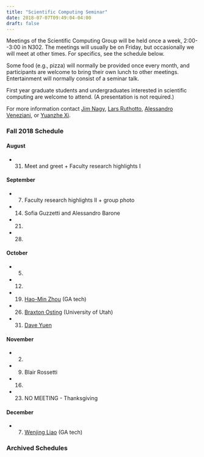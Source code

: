 ```yaml
---
title: "Scientific Computing Seminar"
date: 2018-07-07T09:49:04-04:00
draft: false
---
```


Meetings of the Scientific Computing Group will be held once a week, 2:00--3:00 in N302. The meetings will usually be on Friday, but occasionally we will meet at other times. For specifics, see the schedule below.

Some food (e.g., pizza) will normally be provided once every month, and participants are welcome to bring their own lunch to other meetings. Entertainment will normally consist of a seminar talk.

First year graduate students and undergraduates interested in scientific computing are welcome to attend.
(A presentation is not required.)

For more information contact [Jim Nagy](http://www.mathcs.emory.edu/~nagy), [Lars Ruthotto](http://www.mathcs.emory.edu/~lruthot), [Alessandro Veneziani](http://www.mathcs.emory.edu/~ale), or [Yuanzhe Xi](http://www-users.cs.umn.edu/~yxi/).


### Fall 2018 Schedule

#### August 
* 31. Meet and greet + Faculty research highlights I

#### September
* 7. Faculty research highlights II + group photo
* 14. Sofia Guzzetti and Alessandro Barone
* 21.
* 28.

#### October
* 5.
* 12.
* 19. [Hao-Min Zhou](http://people.math.gatech.edu/~hmzhou/) (GA tech)
* 26. [Braxton Osting](https://www.math.utah.edu/~osting/) (University of Utah)
* 31. [Dave Yuen](https://scholar.google.com/citations?user=Z63m_ZIAAAAJ&hl=en)

#### November 
* 2. 
* 9. Blair Rossetti
* 16.
* 23. NO MEETING - Thanksgiving 

#### December 
* 7. [Wenjing Liao](https://people.math.gatech.edu/~wliao60/) (GA tech)

### Archived Schedules

